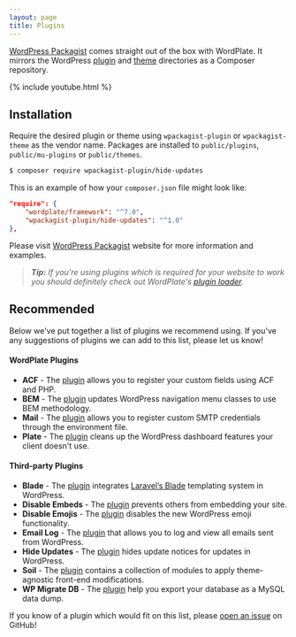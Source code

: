 ```yaml
---
layout: page
title: Plugins
---
```


[WordPress Packagist](https://wpackagist.org) comes straight out of the box with WordPlate. It mirrors the WordPress [plugin](https://plugins.svn.wordpress.org) and [theme](https://themes.svn.wordpress.org) directories as a Composer repository.

{% include youtube.html %}

## Installation

Require the desired plugin or theme using `wpackagist-plugin` or `wpackagist-theme` as the vendor name. Packages are installed to `public/plugins`, `public/mu-plugins` or `public/themes`.

```bash
$ composer require wpackagist-plugin/hide-updates
```

This is an example of how your `composer.json` file might look like:

```json
"require": {
    "wordplate/framework": "^7.0",
    "wpackagist-plugin/hide-updates": "^1.0"
},
```

Please visit [WordPress Packagist](https://wpackagist.org) website for more information and examples.

> _**Tip:** If you're using plugins which is required for your website to work you should definitely check out WordPlate's [plugin loader](/docs/plugin-loader)._

## Recommended

Below we've put together a list of plugins we recommend using. If you've any suggestions of plugins we can add to this list, please let us know!

#### WordPlate Plugins

- **ACF** - The [plugin](https://github.com/wordplate/acf#readme) allows you to register your custom fields using ACF and PHP.
- **BEM** - The [plugin](https://github.com/wordplate/bem#readme) updates WordPress navigation menu classes to use BEM methodology.
- **Mail** - The [plugin](https://github.com/wordplate/mail#readme) allows you to register custom SMTP credentials through the environment file.
- **Plate** - The [plugin](https://github.com/wordplate/plate#readme) cleans up the WordPress dashboard features your client doesn't use.

#### Third-party Plugins

- **Blade** - The [plugin](https://github.com/fiskhandlarn/blade) integrates [Laravel’s Blade](https://laravel.com/docs/5.7/blade) templating system in WordPress.
- **Disable Embeds** - The [plugin](https://wordpress.org/plugins/disable-embeds) prevents others from embedding your site.
- **Disable Emojis** - The [plugin](https://wordpress.org/plugins/disable-emojis) disables the new WordPress emoji functionality.
- **Email Log** - The [plugin](https://wordpress.org/plugins/email-log) that allows you to log and view all emails sent from WordPress.
- **Hide Updates** - The [plugin](https://wordpress.org/plugins/hide-updates) hides update notices for updates in WordPress.
- **Soil** - The [plugin](https://roots.io/plugins/soil) contains a collection of modules to apply theme-agnostic front-end modifications.
- **WP Migrate DB** - The [plugin](https://wordpress.org/plugins/wp-migrate-db) help you export your database as a MySQL data dump.

If you know of a plugin which would fit on this list, please [open an issue](https://github.com/wordplate/wordplate.github.io) on GitHub!
